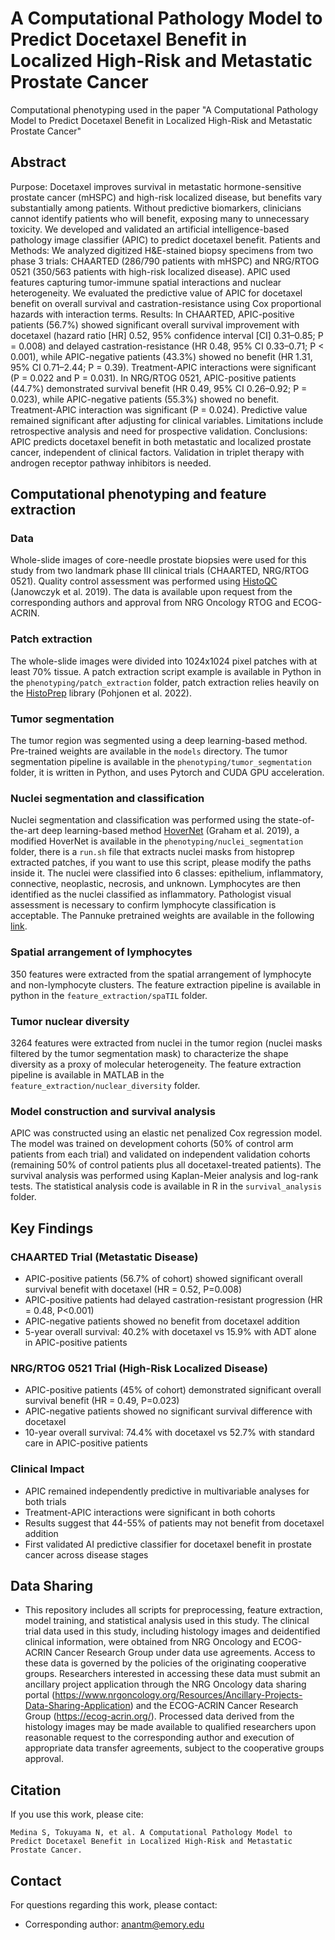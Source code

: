 # A Computational Pathology Model to Predict Docetaxel Benefit in Localized High-Risk and Metastatic Prostate Cancer

Computational phenotyping used in the paper "A Computational Pathology Model to Predict Docetaxel Benefit in Localized High-Risk and Metastatic Prostate Cancer"

## Abstract

Purpose: Docetaxel improves survival in metastatic hormone-sensitive prostate cancer (mHSPC) and high-risk localized disease, but benefits vary substantially among patients. Without predictive biomarkers, clinicians cannot identify patients who will benefit, exposing many to unnecessary toxicity. We developed and validated an artificial intelligence-based pathology image classifier (APIC) to predict docetaxel benefit.
Patients and Methods: We analyzed digitized H&E-stained biopsy specimens from two phase 3 trials: CHAARTED (286/790 patients with mHSPC) and NRG/RTOG 0521 (350/563 patients with high-risk localized disease). APIC used features capturing tumor-immune spatial interactions and nuclear heterogeneity. We evaluated the predictive value of APIC for docetaxel benefit on overall survival and castration-resistance using Cox proportional hazards with interaction terms.
Results: In CHAARTED, APIC-positive patients (56.7%) showed significant overall survival improvement with docetaxel (hazard ratio [HR] 0.52, 95% confidence interval [CI] 0.31–0.85; P = 0.008) and delayed castration-resistance (HR 0.48, 95% CI 0.33–0.71; P < 0.001), while APIC-negative patients (43.3%) showed no benefit (HR 1.31, 95% CI 0.71–2.44; P = 0.39). Treatment-APIC interactions were significant (P = 0.022 and P = 0.031). In NRG/RTOG 0521, APIC-positive patients (44.7%) demonstrated survival benefit (HR 0.49, 95% CI 0.26–0.92; P = 0.023), while APIC-negative patients (55.3%) showed no benefit. Treatment-APIC interaction was significant (P = 0.024). Predictive value remained significant after adjusting for clinical variables. Limitations include retrospective analysis and need for prospective validation.
Conclusions: APIC predicts docetaxel benefit in both metastatic and localized prostate cancer, independent of clinical factors. Validation in triplet therapy with androgen receptor pathway inhibitors is needed.


## Computational phenotyping and feature extraction

### Data

Whole-slide images of core-needle prostate biopsies were used for this study from two landmark phase III clinical trials (CHAARTED, NRG/RTOG 0521). Quality control assessment was performed using [HistoQC](https://github.com/choosehappy/HistoQC) (Janowczyk et al. 2019). The data is available upon request from the corresponding authors and approval from NRG Oncology RTOG and ECOG-ACRIN.

### Patch extraction

The whole-slide images were divided into 1024x1024 pixel patches with at least 70% tissue. A patch extraction script example is available in Python in the `phenotyping/patch_extraction` folder, patch extraction relies heavily on the [HistoPrep](https://github.com/jopo666/HistoPrep) library (Pohjonen et al. 2022).

### Tumor segmentation

The tumor region was segmented using a deep learning-based method. Pre-trained weights are available in the `models` directory. The tumor segmentation pipeline is available in the `phenotyping/tumor_segmentation` folder, it is written in Python, and uses Pytorch and CUDA GPU acceleration.

### Nuclei segmentation and classification

Nuclei segmentation and classification was performed using the state-of-the-art deep learning-based method [HoverNet](https://github.com/vqdang/hover_net) (Graham et al. 2019), a modified HoverNet is available in the `phenotyping/nuclei_segmentation` folder, there is a `run.sh` file that extracts nuclei masks from histoprep extracted patches, if you want to use this script, please modify the paths inside it. The nuclei were classified into 6 classes: epithelium, inflammatory, connective, neoplastic, necrosis, and unknown. Lymphocytes are then identified as the nuclei classified as inflammatory. Pathologist visual assessment is necessary to confirm lymphocyte classification is acceptable. The Pannuke pretrained weights are available in the following [link](https://drive.google.com/file/d/1SbSArI3KOOWHxRlxnjchO7_MbWzB4lNR/view?usp=sharing).

### Spatial arrangement of lymphocytes

350 features were extracted from the spatial arrangement of lymphocyte and non-lymphocyte clusters. The feature extraction pipeline is available in python in the `feature_extraction/spaTIL` folder.

### Tumor nuclear diversity

3264 features were extracted from nuclei in the tumor region (nuclei masks filtered by the tumor segmentation mask) to characterize the shape diversity as a proxy of molecular heterogeneity. The feature extraction pipeline is available in MATLAB in the `feature_extraction/nuclear_diversity` folder.

### Model construction and survival analysis

APIC was constructed using an elastic net penalized Cox regression model. The model was trained on development cohorts (50% of control arm patients from each trial) and validated on independent validation cohorts (remaining 50% of control patients plus all docetaxel-treated patients). The survival analysis was performed using Kaplan-Meier analysis and log-rank tests. The statistical analysis code is available in R in the `survival_analysis` folder.

## Key Findings

### CHAARTED Trial (Metastatic Disease)
- APIC-positive patients (56.7% of cohort) showed significant overall survival benefit with docetaxel (HR = 0.52, P=0.008)
- APIC-positive patients had delayed castration-resistant progression (HR = 0.48, P<0.001)
- APIC-negative patients showed no benefit from docetaxel addition
- 5-year overall survival: 40.2% with docetaxel vs 15.9% with ADT alone in APIC-positive patients

### NRG/RTOG 0521 Trial (High-Risk Localized Disease)
- APIC-positive patients (45% of cohort) demonstrated significant overall survival benefit (HR = 0.49, P=0.023)
- APIC-negative patients showed no significant survival difference with docetaxel
- 10-year overall survival: 74.4% with docetaxel vs 52.7% with standard care in APIC-positive patients

### Clinical Impact
- APIC remained independently predictive in multivariable analyses for both trials
- Treatment-APIC interactions were significant in both cohorts
- Results suggest that 44-55% of patients may not benefit from docetaxel addition
- First validated AI predictive classifier for docetaxel benefit in prostate cancer across disease stages

## Data Sharing

- This repository includes all scripts for preprocessing, feature extraction, model training, and statistical analysis used in this study. The clinical trial data used in this study, including histology images and deidentified clinical information, were obtained from NRG Oncology and ECOG-ACRIN Cancer Research Group under data use agreements. Access to these data is governed by the policies of the originating cooperative groups. Researchers interested in accessing these data must submit an ancillary project application through the NRG Oncology data sharing portal (https://www.nrgoncology.org/Resources/Ancillary-Projects-Data-Sharing-Application) and the ECOG-ACRIN Cancer Research Group (https://ecog-acrin.org/). Processed data derived from the histology images may be made available to qualified researchers upon reasonable request to the corresponding author and execution of appropriate data transfer agreements, subject to the cooperative groups approval.


## Citation

If you use this work, please cite:
```
Medina S, Tokuyama N, et al. A Computational Pathology Model to Predict Docetaxel Benefit in Localized High-Risk and Metastatic Prostate Cancer.
```

## Contact

For questions regarding this work, please contact:
- Corresponding author: anantm@emory.edu
